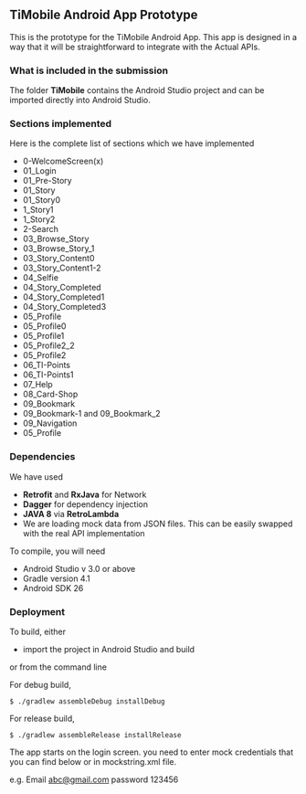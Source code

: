 ## TiMobile Android App Prototype

This is the prototype for the TiMobile Android App. This app is designed
in a way that it will be straightforward to integrate with the Actual APIs.

### What is included in the submission

The folder **TiMobile** contains the Android Studio project and can be imported directly into Android Studio.

### Sections implemented

Here is the complete list of sections which we have implemented

- 0-WelcomeScreen(x)
- 01_Login
- 01_Pre-Story
- 01_Story
- 01_Story0
- 1_Story1
- 1_Story2
- 2-Search
- 03_Browse_Story
- 03_Browse_Story_1
- 03_Story_Content0
- 03_Story_Content1-2
- 04_Selfie
- 04_Story_Completed
- 04_Story_Completed1
- 04_Story_Completed3
- 05_Profile
- 05_Profile0
- 05_Profile1
- 05_Profile2_2
- 05_Profile2
- 06_TI-Points
- 06_TI-Points1
- 07_Help
- 08_Card-Shop
- 09_Bookmark
- 09_Bookmark-1 and 09_Bookmark_2
- 09_Navigation
- 05_Profile


### Dependencies

We have used

- **Retrofit** and **RxJava** for Network
- **Dagger** for dependency injection
- **JAVA 8** via **RetroLambda**
- We are loading mock data from JSON files. This can be easily swapped with the real API
 implementation

To compile, you will need

- Android Studio v 3.0 or above
- Gradle version 4.1
- Android SDK 26

### Deployment

To build, either

- import the project in Android Studio and build

or from the command line

For debug build,

    $ ./gradlew assembleDebug installDebug

For release build,

    $ ./gradlew assembleRelease installRelease

The app starts on the login screen. you need to enter mock credentials that you can find below or in mockstring.xml file.

e.g. Email abc@gmail.com password 123456

